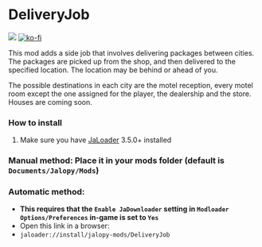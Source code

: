 # DeliveryJob

[![](https://img.shields.io/github/downloads/Jalopy-Mods/DeliveryJob/total)](#)
[![ko-fi](https://ko-fi.com/img/githubbutton_sm.svg)](https://ko-fi.com/A0A8OGPIQ)

This mod adds a side job that involves delivering packages between cities. The packages are picked up from the shop, and then delivered to the specified location. The location may be behind or ahead of you.

The possible destinations in each city are the motel reception, every motel room except the one assigned for the player, the dealership and the store. Houses are coming soon.

### How to install
1. Make sure you have [JaLoader](https://github.com/theLeaxx/JaLoader) 3.5.0+ installed
### Manual method: Place it in your mods folder (default is `Documents/Jalopy/Mods`)
### Automatic method: 
* **This requires that the `Enable JaDownloader` setting in `Modloader Options/Preferences` in-game is set to `Yes`**
* Open this link in a browser:
* `jaloader://install/jalopy-mods/DeliveryJob`
